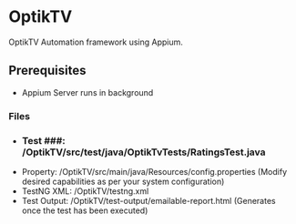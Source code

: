 # OptikTV
OptikTV Automation framework using Appium.

## Prerequisites
* Appium Server runs in background

### Files
* ### Test ###: /OptikTV/src/test/java/OptikTvTests/RatingsTest.java
* Property: /OptikTV/src/main/java/Resources/config.properties (Modify desired capabilities as per your system configuration)
* TestNG XML: /OptikTV/testng.xml
* Test Output: /OptikTV/test-output/emailable-report.html (Generates once the test has been executed)
